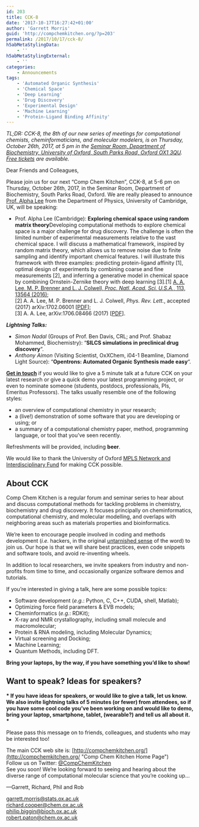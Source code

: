 ```yaml
---
id: 203
title: CCK-8
date: '2017-10-17T16:27:42+01:00'
author: 'Garrett Morris'
guid: 'http://compchemkitchen.org/?p=203'
permalink: /2017/10/17/cck-8/
h5abMetaStylingData:
    - ''
h5abMetaStylingExternal:
    - ''
categories:
    - Announcements
tags:
    - 'Automated Organic Synthesis'
    - 'Chemical Space'
    - 'Deep Learning'
    - 'Drug Discovery'
    - 'Experimental Design'
    - 'Machine Learning'
    - 'Protein-Ligand Binding Affinity'
---
```


*TL;DR: CCK-8, the 8th of our new series of meetings for computational chemists, cheminformaticians, and molecular modelers, is on Thursday, October 26th, 2017, at 5 pm in the [Seminar Room, Department of Biochemistry, University of Oxford, South Parks Road, Oxford OX1 3QU](http://www.bioch.ox.ac.uk/contact/maps). [Free tickets](https://www.eventbrite.com/e/comp-chem-kitchen-cck-8-tickets-39010625832) are available.*

Dear Friends and Colleagues,

Please join us for our next “Comp Chem Kitchen”, CCK-8, at 5-6 pm on Thursday, October 26th, 2017, in the Seminar Room, Department of Biochemistry, South Parks Road, Oxford. We are really pleased to announce [Prof. Alpha Lee](https://www.alpha-lee.com) from the Department of Physics, University of Cambridge, UK, will be speaking:

- Prof. Alpha Lee (Cambridge): **Exploring chemical space using random matrix theory**Developing computational methods to explore chemical space is a major challenge for drug discovery. The challenge is often the limited number of experimental measurements relative to the vast chemical space. I will discuss a mathematical framework, inspired by random matrix theory, which allows us to remove noise due to finite sampling and identify important chemical features. I will illustrate this framework with three examples: predicting protein-ligand affinity \[1\], optimal design of experiments by combining coarse and fine measurements \[2\], and inferring a generative model in chemical space by combining Ornstein-Zernike theory with deep learning \[3\].\[1\] [A. A. Lee, M. P. Brenner and L. J. Colwell, *Proc. Natl. Acad. Sci. U.S.A.*, 113, 13564 (2016)](http://www.pnas.org/content/113/48/13564.figures-only);  
    \[2\] A. A. Lee, M. P. Brenner and L. J. Colwell, *Phys. Rev. Lett.*, accepted (2017) arXiv:1702.06001 \[[PDF](https://arxiv.org/pdf/1702.06001.pdf)\];  
    \[3\] A. A. Lee, arXiv:1706.08466 (2017) \[[PDF](https://arxiv.org/pdf/1706.08466.pdf)\].

***Lightning Talks:***

- *Simon Nadal* (Groups of Prof. Ben Davis, CRL; and Prof. Shabaz Mohammed, Biochemistry): “**SILCS simulations in preclinical drug discovery**“.
- *Anthony Aimon* (Visiting Scientist, OxXChem, i04-1 Beamline, Diamond Light Source): “**Opentrons: Automated Organic Synthesis made easy**“.

**[Get in touch](mailto:garrett.morris@stats.ox.ac.uk)** if you would like to give a 5 minute talk at a future CCK on your latest research or give a quick demo your latest programming project, or even to nominate someone (students, postdocs, professionals, PIs, Emeritus Professors). The talks usually resemble one of the following styles:

- an overview of computational chemistry in your research;
- a (live!) demonstration of some software that you are developing or using; or
- a summary of a computational chemistry paper, method, programming language, or tool that you’ve seen recently.

Refreshments will be provided, including **beer**.

We would like to thank the University of Oxford [MPLS Network and Interdisciplinary Fund](https://www.mpls.ox.ac.uk/news/nif) for making CCK possible.

## About CCK

Comp Chem Kitchen is a regular forum and seminar series to hear about and discuss computational methods for tackling problems in chemistry, biochemistry and drug discovery. It focuses principally on cheminformatics, computational chemistry, and molecular modelling, and overlaps with neighboring areas such as materials properties and bioinformatics.

We’re keen to encourage people involved in coding and methods development (*i.e.* hackers, in the original [untarnished sense](http://radar.oreilly.com/2010/06/hackers-at-25.html) of the word) to join us. Our hope is that we will share best practices, even code snippets and software tools, and avoid re-inventing wheels.

In addition to local researchers, we invite speakers from industry and non-profits from time to time, and occasionally organize software demos and tutorials.

If you’re interested in giving a talk, here are some possible topics:

- Software development (*e.g.*: Python, C, C++, CUDA, shell, Matlab);
- Optimizing force field parameters &amp; EVB models;
- Cheminformatics (*e.g.*: RDKit);
- X-ray and NMR crystallography, including small molecule and macromolecular;
- Protein &amp; RNA modeling, including Molecular Dynamics;
- Virtual screening and Docking;
- Machine Learning;
- Quantum Methods, including DFT.

**Bring your laptops, by the way, if you have something you’d like to show!**

##  

## **Want to speak? Ideas for speakers?**

**\* If you have ideas for speakers, or would like to give a talk, let us know. We also invite lightning talks of 5 minutes (or fewer) from attendees, so if you have some cool code you’ve been working on and would like to demo, bring your laptop, smartphone, tablet, (wearable?) and tell us all about it. \***

Please pass this message on to friends, colleagues, and students who may be interested too!

The main CCK web site is: [http://compchemkitchen.org/](http://compchemkitchen.org/ "Comp Chem Kitchen Home Page")  
Follow us on Twitter: [@CompChemKitchen](https://mobile.twitter.com/CompChemKitchen "@CompChemKitchen")  
See you soon! We’re looking forward to seeing and hearing about the diverse range of computational molecular science that you’re cooking up…

—Garrett, Richard, Phil and Rob

<garrett.morris@stats.ox.ac.uk>  
<richard.cooper@chem.ox.ac.uk>  
[<span class="lG">philip</span>.<span class="lG">biggin</span>@bioch.ox.ac.uk](mailto:philip.biggin@bioch.ox.ac.uk)  
<robert.paton@chem.ox.ac.uk>